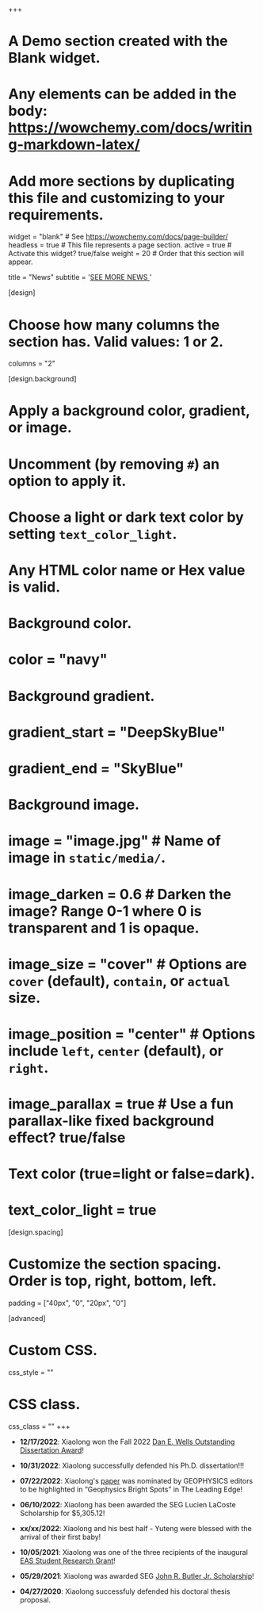 +++
# A Demo section created with the Blank widget.
# Any elements can be added in the body: https://wowchemy.com/docs/writing-markdown-latex/
# Add more sections by duplicating this file and customizing to your requirements.

widget = "blank"  # See https://wowchemy.com/docs/page-builder/
headless = true  # This file represents a page section.
active = true  # Activate this widget? true/false
weight = 20  # Order that this section will appear.

title = "News"
subtitle = '[SEE MORE NEWS <i class="fa fa-angle-double-right"></i>](/news/)'

[design]
  # Choose how many columns the section has. Valid values: 1 or 2.
  columns = "2"

[design.background]
  # Apply a background color, gradient, or image.
  #   Uncomment (by removing `#`) an option to apply it.
  #   Choose a light or dark text color by setting `text_color_light`.
  #   Any HTML color name or Hex value is valid.

  # Background color.
  # color = "navy"

  # Background gradient.
  # gradient_start = "DeepSkyBlue"
  # gradient_end = "SkyBlue"

  # Background image.
  # image = "image.jpg"  # Name of image in `static/media/`.
  # image_darken = 0.6  # Darken the image? Range 0-1 where 0 is transparent and 1 is opaque.
  # image_size = "cover"  #  Options are `cover` (default), `contain`, or `actual` size.
  # image_position = "center"  # Options include `left`, `center` (default), or `right`.
  # image_parallax = true  # Use a fun parallax-like fixed background effect? true/false

  # Text color (true=light or false=dark).
  # text_color_light = true

[design.spacing]
  # Customize the section spacing. Order is top, right, bottom, left.
  padding = ["40px", "0", "20px", "0"]

[advanced]
 # Custom CSS.
 css_style = ""

 # CSS class.
 css_class = ""
+++

- **12/17/2022**:
  Xiaolong won the Fall 2022 [Dan E. Wells Outstanding Dissertation Award](https://uh.edu/nsm/earth-atmospheric/news-events/stories/2022/1219-dissertation-award.php)!

- **10/31/2022**:
  Xiaolong successfully defended his Ph.D. dissertation!!!

- **07/22/2022**:
  Xiaolong's [paper](https://library.seg.org/doi/abs/10.1190/geo2021-0833.1) was nominated by GEOPHYSICS editors to be highlighted in “Geophysics Bright Spots” in The Leading Edge!

- **06/10/2022**:
  Xiaolong has been awarded the SEG Lucien LaCoste Scholarship for \$5,305.12!

- **xx/xx/2022**:
  Xiaolong and his best half - Yuteng were blessed with the arrival of their first baby!

- **10/05/2021**:
  Xiaolong was one of the three recipients of the inaugural [EAS Student Research Grant](https://uh.edu/nsm/earth-atmospheric/news-events/stories/2021/1011-student-research.php)!

- **05/29/2021**:
  Xiaolong was awarded SEG [John R. Butler Jr. Scholarship](https://seg.org/Education/Student/Student-Opportunities/Scholarships/List-of-scholarship-recipients)!

- **04/27/2020**:
  Xiaolong successfuly defended his doctoral thesis proposal.
